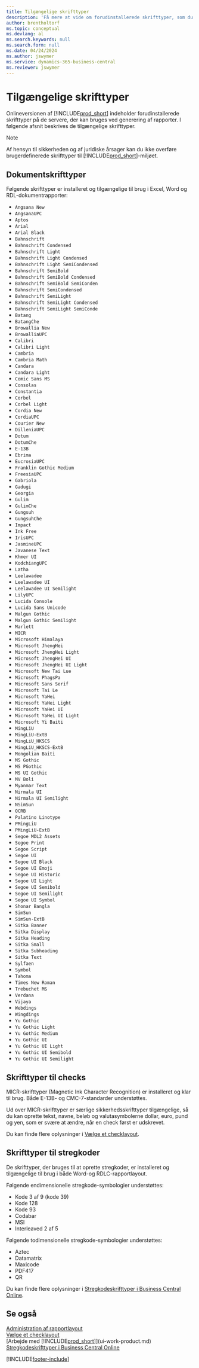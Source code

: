 ```yaml
---
title: Tilgængelige skrifttyper
description: 'Få mere at vide om forudinstallerede skrifttyper, som du kan bruge til eksterne rapporter.'
author: brentholtorf
ms.topic: conceptual
ms.devlang: al
ms.search.keywords: null
ms.search.form: null
ms.date: 04/24/2024
ms.author: jswymer
ms.service: dynamics-365-business-central
ms.reviewer: jswymer
---
```

# Tilgængelige skrifttyper

Onlineversionen af [!INCLUDE[prod_short](includes/prod_short.md)] indeholder forudinstallerede skrifttyper på de servere, der kan bruges ved generering af rapporter. I følgende afsnit beskrives de tilgængelige skrifttyper.

> [!NOTE]
> Af hensyn til sikkerheden og af juridiske årsager kan du ikke overføre brugerdefinerede skrifttyper til [!INCLUDE[prod_short](includes/prod_short.md)]-miljøet.

## Dokumentskrifttyper

Følgende skrifttyper er installeret og tilgængelige til brug i Excel, Word og RDL-dokumentrapporter:
 
* `Angsana New`
* `AngsanaUPC`
* `Aptos`
* `Arial`
* `Arial Black`
* `Bahnschrift`
* `Bahnschrift Condensed`
* `Bahnschrift Light`
* `Bahnschrift Light Condensed`
* `Bahnschrift Light SemiCondensed`
* `Bahnschrift SemiBold`
* `Bahnschrift SemiBold Condensed`
* `Bahnschrift SemiBold SemiConden`
* `Bahnschrift SemiCondensed`
* `Bahnschrift SemiLight`
* `Bahnschrift SemiLight Condensed`
* `Bahnschrift SemiLight SemiConde`
* `Batang`
* `BatangChe`
* `Browallia New`
* `BrowalliaUPC`
* `Calibri`
* `Calibri Light`
* `Cambria`
* `Cambria Math`
* `Candara`
* `Candara Light`
* `Comic Sans MS`
* `Consolas`
* `Constantia`
* `Corbel`
* `Corbel Light`
* `Cordia New`
* `CordiaUPC`
* `Courier New`
* `DilleniaUPC`
* `Dotum`
* `DotumChe`
* `E-13B`
* `Ebrima`
* `EucrosiaUPC`
* `Franklin Gothic Medium`
* `FreesiaUPC`
* `Gabriola`
* `Gadugi`
* `Georgia`
* `Gulim`
* `GulimChe`
* `Gungsuh`
* `GungsuhChe`
* `Impact`
* `Ink Free`
* `IrisUPC`
* `JasmineUPC`
* `Javanese Text`
* `Khmer UI`
* `KodchiangUPC`
* `Latha`
* `Leelawadee`
* `Leelawadee UI`
* `Leelawadee UI Semilight`
* `LilyUPC`
* `Lucida Console`
* `Lucida Sans Unicode`
* `Malgun Gothic`
* `Malgun Gothic Semilight`
* `Marlett`
* `MICR`
* `Microsoft Himalaya`
* `Microsoft JhengHei`
* `Microsoft JhengHei Light`
* `Microsoft JhengHei UI`
* `Microsoft JhengHei UI Light`
* `Microsoft New Tai Lue`
* `Microsoft PhagsPa`
* `Microsoft Sans Serif`
* `Microsoft Tai Le`
* `Microsoft YaHei`
* `Microsoft YaHei Light`
* `Microsoft YaHei UI`
* `Microsoft YaHei UI Light`
* `Microsoft Yi Baiti`
* `MingLiU`
* `MingLiU-ExtB`
* `MingLiU_HKSCS`
* `MingLiU_HKSCS-ExtB`
* `Mongolian Baiti`
* `MS Gothic`
* `MS PGothic`
* `MS UI Gothic`
* `MV Boli`
* `Myanmar Text`
* `Nirmala UI`
* `Nirmala UI Semilight`
* `NSimSun`
* `OCRB`
* `Palatino Linotype`
* `PMingLiU`
* `PMingLiU-ExtB`
* `Segoe MDL2 Assets`
* `Segoe Print`
* `Segoe Script`
* `Segoe UI`
* `Segoe UI Black`
* `Segoe UI Emoji`
* `Segoe UI Historic`
* `Segoe UI Light`
* `Segoe UI Semibold`
* `Segoe UI Semilight`
* `Segoe UI Symbol`
* `Shonar Bangla`
* `SimSun`
* `SimSun-ExtB`
* `Sitka Banner`
* `Sitka Display`
* `Sitka Heading`
* `Sitka Small`
* `Sitka Subheading`
* `Sitka Text`
* `Sylfaen`
* `Symbol`
* `Tahoma`
* `Times New Roman`
* `Trebuchet MS`
* `Verdana`
* `Vijaya`
* `Webdings`
* `Wingdings`
* `Yu Gothic`
* `Yu Gothic Light`
* `Yu Gothic Medium`
* `Yu Gothic UI`
* `Yu Gothic UI Light`
* `Yu Gothic UI Semibold`
* `Yu Gothic UI Semilight`

## Skrifttyper til checks

MICR-skrifttyper (Magnetic Ink Character Recognition) er installeret og klar til brug. Både E-13B- og CMC-7-standarder understøttes.  

Ud over MICR-skrifttyper er særlige sikkerhedsskrifttyper tilgængelige, så du kan oprette tekst, navne, beløb og valutasymbolerne dollar, euro, pund og yen, som er svære at ændre, når en check først er udskrevet.  

Du kan finde flere oplysninger i [Vælge et checklayout](finance-how-define-check-layouts.md).  

## Skrifttyper til stregkoder
De skrifttyper, der bruges til at oprette stregkoder, er installeret og tilgængelige til brug i både Word-og RDLC-rapportlayout.

Følgende endimensionelle stregkode-symbologier understøttes:
* Kode 3 af 9 (kode 39)
* Kode 128
* Kode 93
* Codabar
* MSI
* Interleaved 2 af 5

Følgende todimensionelle stregkode-symbologier understøttes:
* Aztec
* Datamatrix
* Maxicode
* PDF417
* QR

Du kan finde flere oplysninger i [Stregkodeskrifttyper i Business Central Online](/dynamics365/business-central/dev-itpro/developer/devenv-report-barcode-fonts).

## Se også

[Administration af rapportlayout](ui-manage-report-layouts.md)  
[Vælge et checklayout](finance-how-define-check-layouts.md)  
[Arbejde med [!INCLUDE[prod_short](includes/prod_short.md)]](ui-work-product.md)
[Stregkodeskrifttyper i Business Central Online](/dynamics365/business-central/dev-itpro/developer/devenv-report-barcode-fonts)

[!INCLUDE[footer-include](includes/footer-banner.md)]
